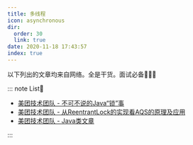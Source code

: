 ```yaml
---
title: 多线程
icon: asynchronous
dir:
  order: 30
  link: true
date: 2020-11-18 17:43:57
index: true
---
```


以下列出的文章均来自网络。全是干货。面试必备🎉🎉🎉

::: note List🍉

- [美团技术团队 - 不可不说的Java“锁”事]( https://tech.meituan.com/2018/11/15/java-lock.html )
- [美团技术团队 - 从ReentrantLock的实现看AQS的原理及应用](https://tech.meituan.com/2019/12/05/aqs-theory-and-apply.html)
- [美团技术团队 - Java类文章](https://tech.meituan.com/tags/java.html)

:::

